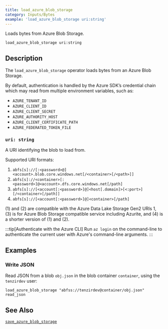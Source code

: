 ```yaml
---
title: load_azure_blob_storage
category: Inputs/Bytes
example: 'load_azure_blob_storage uri:string'
---
```



Loads bytes from Azure Blob Storage.

```tql
load_azure_blob_storage uri:string
```

## Description

The `load_azure_blob_storage` operator loads bytes from an Azure Blob Storage.

By default, authentication is handled by the Azure SDK’s credential chain which
may read from multiple environment variables, such as:

- `AZURE_TENANT_ID`
- `AZURE_CLIENT_ID`
- `AZURE_CLIENT_SECRET`
- `AZURE_AUTHORITY_HOST`
- `AZURE_CLIENT_CERTIFICATE_PATH`
- `AZURE_FEDERATED_TOKEN_FILE`

### `uri: string`

A URI identifying the blob to load from.

Supported URI formats:

1. `abfs[s]://[:<password>@]<account>.blob.core.windows.net[/<container>[/<path>]]`
2. `abfs[s]://<container>[:<password>]@<account>.dfs.core.windows.net[/path]`
3. `abfs[s]://[<account[:<password>]@]<host[.domain]>[<:port>][/<container>[/path]]`
4. `abfs[s]://[<account[:<password>]@]<container>[/path]`

(1) and (2) are compatible with the Azure Data Lake Storage Gen2 URIs 1, (3) is
for Azure Blob Storage compatible service including Azurite, and (4) is a shorter
version of (1) and (2).

:::tip[Authenticate with the Azure CLI]
Run `az login` on the command-line to authenticate the current user with Azure's
command-line arguments.
:::

## Examples

### Write JSON

Read JSON from a blob `obj.json` in the blob container `container`, using the
`tenzirdev` user:

```tql
load_azure_blob_storage "abfss://tenzirdev@container/obj.json"
read_json
```

## See Also

[`save_azure_blob_storage`](/reference/operators/save_azure_blob_storage)
